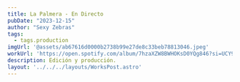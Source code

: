 ```yaml
---
title: La Palmera - En Directo
pubDate: "2023-12-15"
author: "Sexy Zebras"
tags:
  - tags.production
imgUrl: '@assets/ab67616d0000b2738b99e27de8c33beb78813046.jpeg'
workUrl: 'https://open.spotify.com/album/7hzaXZW8BWHOKsD0YQg846?si=UCY9PJ_RRvyqsX0lRjB4Xg'
description: Edición y producción.
layout: '../../../layouts/WorksPost.astro'
---
```

